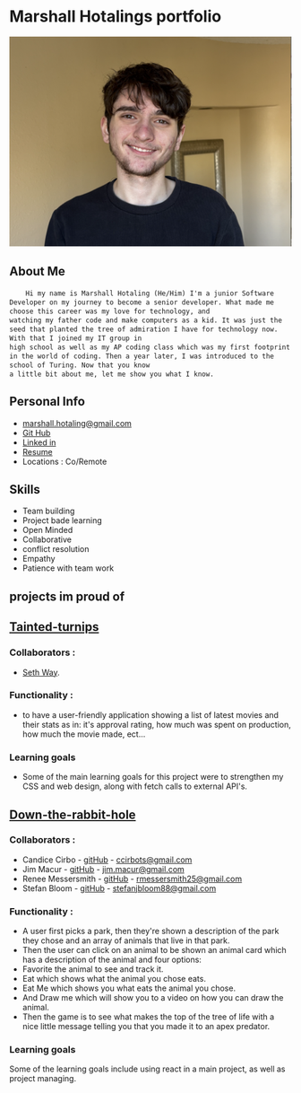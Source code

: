 # Marshall Hotalings portfolio 

![Photo](Marshall.png)

## About Me 

        Hi my name is Marshall Hotaling (He/Him) I'm a junior Software Developer on my journey to become a senior developer. What made me choose this career was my love for technology, and
    watching my father code and make computers as a kid. It was just the seed that planted the tree of admiration I have for technology now. With that I joined my IT group in 
    high school as well as my AP coding class which was my first footprint in the world of coding. Then a year later, I was introduced to the school of Turing. Now that you know 
    a little bit about me, let me show you what I know.


## Personal Info 

- marshall.hotaling@gmail.com
- [Git Hub](https://github.com/marshallhotaling)
- [Linked in](https://www.linkedin.com/in/marshall-hotaling-7b52a8304/)
- [Resume](https://docs.google.com/document/d/1PS9fMXebcMFKb-kOYONHGzYqC9enACBnSnibfQMrTVA/edit?tab=t.0)
- Locations : Co/Remote

## Skills 

- Team building 
- Project bade learning 
- Open Minded 
- Collaborative
- conflict resolution 
- Empathy 
- Patience with team work 

## projects im proud of 

## [Tainted-turnips](https://github.com/seth-way/tainted-turnips)
### Collaborators :
- [Seth Way](https://github.com/seth-way).

### Functionality :
- to have a user-friendly application showing a list of latest movies and their stats as in: it's approval rating,
how much was spent on production, how much the movie made, ect... 

### Learning goals
- Some of the main learning goals for this project were to strengthen my CSS and web design, along with fetch calls to external API's.

## [Down-the-rabbit-hole](https://github.com/Down-the-Rabbit-Holes/down_the_rabbit_hole_FE)
### Collaborators :
- Candice Cirbo - [gitHub](https://github.com/CCirbo) - ccirbots@gmail.com
- Jim Macur -  [gitHub](https://github.com/jimmacur) - jim.macur@gmail.com
- Renee Messersmith - [gitHub](https://github.com/reneemes) - rmessersmith25@gmail.com
- Stefan Bloom - [gitHub](https://github.com/stefanjbloom) - stefanjbloom88@gmail.com

### Functionality :
- A user first picks a park, then they're shown a description of the park they chose and an array of animals that live in that park.
- Then the user can click on an animal to be shown an animal card which has a description of the animal and four options: 
- Favorite the animal to see and track it. 
- Eat which shows what the animal you chose eats. 
- Eat Me which shows you what eats the animal you chose. 
- And Draw me which will show you to a video on how you can draw the animal. 
- Then the game is to see what makes the top of the tree of life with a nice little message telling you that you made it to an apex predator.

### Learning goals
Some of the learning goals include using react in a main project, as well as project managing.
  